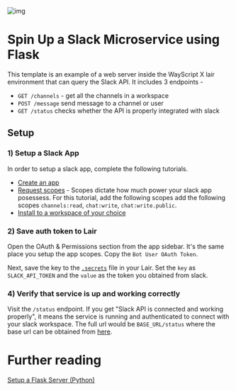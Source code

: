 ![img](https://i.ibb.co/Vgv9nf1/interface3.png)

# Spin Up a Slack Microservice using Flask

This template is an example of a web server inside the WayScript X lair environment that can query the Slack API. It includes 3 endpoints -

- `GET /channels` - get all the channels in a workspace
- `POST /message` send message to a channel or user
- `GET /status` checks whether the API is properly integrated with slack

## Setup

### 1) Setup a Slack App

In order to setup a slack app, complete the following tutorials.

- [Create an app](https://api.slack.com/authentication/basics#creating)
- [Request scopes](https://api.slack.com/authentication/basics#scopes) - Scopes dictate how much power your slack app posessess. For this tutorial, add the following scopes add the following scopes `channels:read`, `chat:write`, `chat:write.public`.
- [Install to a workspace of your choice](https://api.slack.com/authentication/basics#installing)

### 2) Save auth token to Lair

Open the OAuth & Permissions section from the app sidebar. It's the same place you setup the app scopes. Copy the `Bot User OAuth Token`.

Next, save the key to the [`.secrets`](https://docs.wayscript.com/platform/lairs/environment-variables#example-.env-and-.secrets-files) file in your Lair. Set the `key` as `SLACK_API_TOKEN` and the `value` as the token you obtained from slack.

### 4) Verify that service is up and working correctly

Visit the `/status` endpoint. If you get "Slack API is connected and working properly", it means the service is running and authenticated to connect with your slack workspace. The full url would be `BASE_URL/status` where the base url can be obtained from [here](https://docs.wayscript.com/platform/lairs/endpoints#viewing-your-lairs-endpoints).

# Further reading

[Setup a Flask Server (Python)](https://docs.wayscript.com/quickstart-spin-up-server/python/host-a-flask-server)
